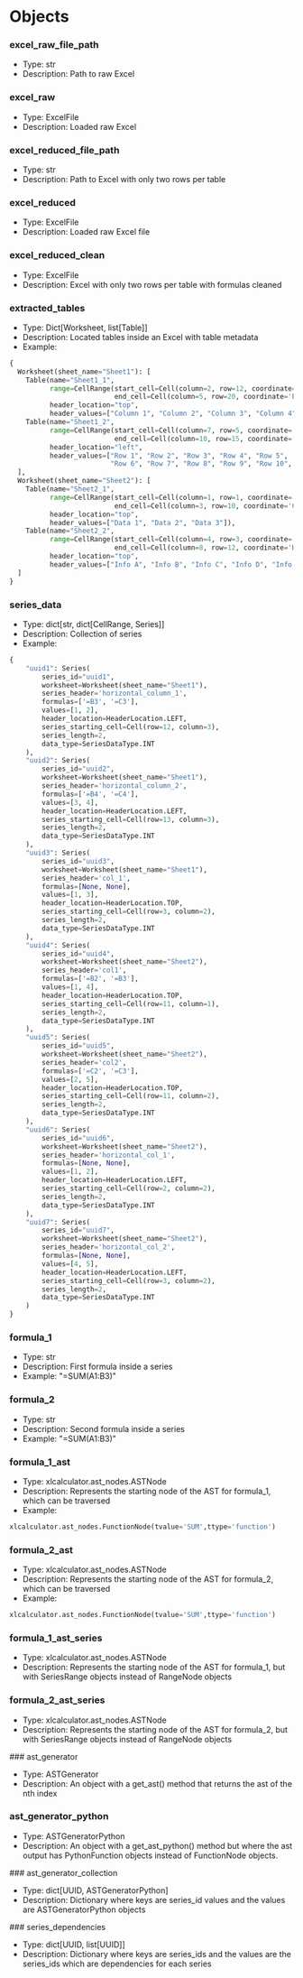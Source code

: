 # Objects

### excel_raw_file_path

- Type: str
- Description: Path to raw Excel

### excel_raw

- Type: ExcelFile
- Description: Loaded raw Excel

### excel_reduced_file_path

- Type: str
- Description: Path to Excel with only two rows per table

### excel_reduced

- Type: ExcelFile
- Description: Loaded raw Excel file

### excel_reduced_clean

- Type: ExcelFile
- Description: Excel with only two rows per table with formulas cleaned

### extracted_tables

- Type: Dict[Worksheet, list[Table]]
- Description: Located tables inside an Excel with table metadata
- Example:

```python
{
  Worksheet(sheet_name="Sheet1"): [
    Table(name="Sheet1_1",
          range=CellRange(start_cell=Cell(column=2, row=12, coordinate='B12'),
                          end_cell=Cell(column=5, row=20, coordinate='E20')),
          header_location="top",
          header_values=["Column 1", "Column 2", "Column 3", "Column 4"]),
    Table(name="Sheet1_2",
          range=CellRange(start_cell=Cell(column=7, row=5, coordinate='G5'),
                          end_cell=Cell(column=10, row=15, coordinate='J15')),
          header_location="left",
          header_values=["Row 1", "Row 2", "Row 3", "Row 4", "Row 5",
                         "Row 6", "Row 7", "Row 8", "Row 9", "Row 10", "Row 11"])
  ],
  Worksheet(sheet_name="Sheet2"): [
    Table(name="Sheet2_1",
          range=CellRange(start_cell=Cell(column=1, row=1, coordinate='A1'),
                          end_cell=Cell(column=3, row=10, coordinate='C10')),
          header_location="top",
          header_values=["Data 1", "Data 2", "Data 3"]),
    Table(name="Sheet2_2",
          range=CellRange(start_cell=Cell(column=4, row=3, coordinate='D3'),
                          end_cell=Cell(column=8, row=12, coordinate='H12')),
          header_location="top",
          header_values=["Info A", "Info B", "Info C", "Info D", "Info E"])
  ]
}
```

### series_data

- Type: dict[str, dict[CellRange, Series]]
- Description: Collection of series
- Example:

```python
{
    "uuid1": Series(
        series_id="uuid1",
        worksheet=Worksheet(sheet_name="Sheet1"),
        series_header='horizontal_column_1',
        formulas=['=B3', '=C3'],
        values=[1, 2],
        header_location=HeaderLocation.LEFT,
        series_starting_cell=Cell(row=12, column=3),
        series_length=2,
        data_type=SeriesDataType.INT
    ),
    "uuid2": Series(
        series_id="uuid2",
        worksheet=Worksheet(sheet_name="Sheet1"),
        series_header='horizontal_column_2',
        formulas=['=B4', '=C4'],
        values=[3, 4],
        header_location=HeaderLocation.LEFT,
        series_starting_cell=Cell(row=13, column=3),
        series_length=2,
        data_type=SeriesDataType.INT
    ),
    "uuid3": Series(
        series_id="uuid3",
        worksheet=Worksheet(sheet_name="Sheet1"),
        series_header='col_1',
        formulas=[None, None],
        values=[1, 3],
        header_location=HeaderLocation.TOP,
        series_starting_cell=Cell(row=3, column=2),
        series_length=2,
        data_type=SeriesDataType.INT
    ),
    "uuid4": Series(
        series_id="uuid4",
        worksheet=Worksheet(sheet_name="Sheet2"),
        series_header='col1',
        formulas=['=B2', '=B3'],
        values=[1, 4],
        header_location=HeaderLocation.TOP,
        series_starting_cell=Cell(row=11, column=1),
        series_length=2,
        data_type=SeriesDataType.INT
    ),
    "uuid5": Series(
        series_id="uuid5",
        worksheet=Worksheet(sheet_name="Sheet2"),
        series_header='col2',
        formulas=['=C2', '=C3'],
        values=[2, 5],
        header_location=HeaderLocation.TOP,
        series_starting_cell=Cell(row=11, column=2),
        series_length=2,
        data_type=SeriesDataType.INT
    ),
    "uuid6": Series(
        series_id="uuid6",
        worksheet=Worksheet(sheet_name="Sheet2"),
        series_header='horizontal_col_1',
        formulas=[None, None],
        values=[1, 2],
        header_location=HeaderLocation.LEFT,
        series_starting_cell=Cell(row=2, column=2),
        series_length=2,
        data_type=SeriesDataType.INT
    ),
    "uuid7": Series(
        series_id="uuid7",
        worksheet=Worksheet(sheet_name="Sheet2"),
        series_header='horizontal_col_2',
        formulas=[None, None],
        values=[4, 5],
        header_location=HeaderLocation.LEFT,
        series_starting_cell=Cell(row=3, column=2),
        series_length=2,
        data_type=SeriesDataType.INT
    )
}
```

### formula_1

- Type: str
- Description: First formula inside a series
- Example: "=SUM(A1:B3)"

### formula_2

- Type: str
- Description: Second formula inside a series
- Example: "=SUM(A1:B3)"

### formula_1_ast

- Type: xlcalculator.ast_nodes.ASTNode
- Description: Represents the starting node of the AST for formula_1, which can be traversed
- Example:

```python
xlcalculator.ast_nodes.FunctionNode(tvalue='SUM',ttype='function')
```

### formula_2_ast

- Type: xlcalculator.ast_nodes.ASTNode
- Description: Represents the starting node of the AST for formula_2, which can be traversed
- Example:

```python
xlcalculator.ast_nodes.FunctionNode(tvalue='SUM',ttype='function')
```

### formula_1_ast_series

- Type: xlcalculator.ast_nodes.ASTNode
- Description: Represents the starting node of the AST for formula_1, but with SeriesRange objects instead of RangeNode objects

### formula_2_ast_series

- Type: xlcalculator.ast_nodes.ASTNode
- Description: Represents the starting node of the AST for formula_2, but with SeriesRange objects instead of RangeNode objects

### ast_generator

- Type: ASTGenerator
- Description: An object with a get_ast() method that returns the ast of the nth index

### ast_generator_python

- Type: ASTGeneratorPython
- Description: An object with a get_ast_python() method but where the ast output has PythonFunction objects instead of FunctionNode objects.

### ast_generator_collection

- Type: dict[UUID, ASTGeneratorPython]
- Description: Dictionary where keys are series_id values and the values are ASTGeneratorPython objects

### series_dependencies

- Type: dict[UUID, list[UUID]]
- Description: Dictionary where keys are series_ids and the values are the series_ids which are dependencies for each series

###
